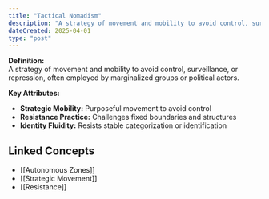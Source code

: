 ```yaml
---
title: "Tactical Nomadism"
description: "A strategy of movement and mobility to avoid control, surveillance, or repression, often employed by marginalized groups or political actors."
dateCreated: 2025-04-01
type: "post"
---
```


**Definition:**  
A strategy of movement and mobility to avoid control, surveillance, or repression, often employed by marginalized groups or political actors.

**Key Attributes:**  
- **Strategic Mobility:** Purposeful movement to avoid control  
- **Resistance Practice:** Challenges fixed boundaries and structures  
- **Identity Fluidity:** Resists stable categorization or identification

## Linked Concepts
- [[Autonomous Zones]]
- [[Strategic Movement]]
- [[Resistance]]
